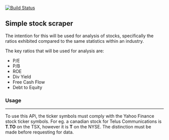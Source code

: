 [![Build Status](https://travis-ci.org/omar2535/stock-scraper.svg?branch=master)](https://travis-ci.org/omar2535/stock-scraper)
## Simple stock scraper
The intention for this will be used for analysis of stocks, specifically the ratios exhibited compared to the same statistics within an industry. 

The key ratios that will be used for analysis are:
* P/E
* P/B
* ROE
* Div Yield
* Free Cash Flow
* Debt to Equity 

### Usage
---
To use this APi, the ticker symbols must comply with the Yahoo Finance stock ticker symbols. 
For eg. a canadian stock for Telus Communications is <b>T.TO</b> on the TSX, however it is <b>T</b> on the NYSE. The distinction must be made before requesting for data.

